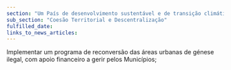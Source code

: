 ```yaml
---
section: "Um País de desenvolvimento sustentável e de transição climática"
sub_section: "Coesão Territorial e Descentralização"
fulfilled_date:
links_to_news_articles:
---
```


Implementar um programa de reconversão das áreas urbanas de génese ilegal, com apoio financeiro a gerir pelos Municípios;